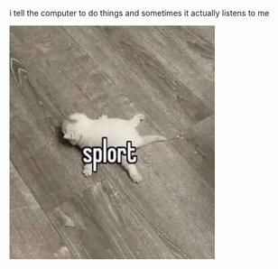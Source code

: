 i tell the computer to do things and sometimes it actually listens to me
<!--START_SECTION:update_image-->
<img src=https://raw.githubusercontent.com/sneakykestrel/sneakykestrel/main/.github/images/splort.jpg height="" width="" align=left alt=kitty />
<!--END_SECTION:update_image-->

